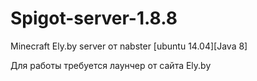 # Spigot-server-1.8.8
Minecraft Ely.by server от nabster [ubuntu 14.04][Java 8] 

Для работы требуется лаунчер от сайта Ely.by
